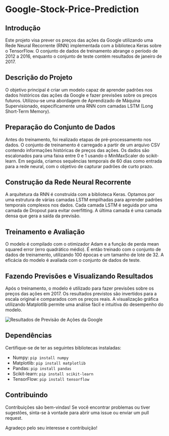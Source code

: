 # Google-Stock-Price-Prediction

## Introdução
Este projeto visa prever os preços das ações da Google utilizando uma Rede Neural Recorrente (RNN) implementada com a biblioteca Keras sobre o TensorFlow. O conjunto de dados de treinamento abrange o período de 2012 a 2016, enquanto o conjunto de teste contém resultados de janeiro de 2017.

## Descrição do Projeto

O objetivo principal é criar um modelo capaz de aprender padrões nos dados históricos das ações da Google e fazer previsões sobre os preços futuros. Utilizou-se uma abordagem de Aprendizado de Máquina Supervisionado, especificamente uma RNN com camadas LSTM (Long Short-Term Memory).

## Preparação do Conjunto de Dados

Antes do treinamento, foi realizado etapas de pré-processamento nos dados. O conjunto de treinamento é carregado a partir de um arquivo CSV contendo informações históricas de preços das ações. Os dados são escalonados para uma faixa entre 0 e 1 usando o MinMaxScaler do scikit-learn. Em seguida, criamos sequências temporais de 60 dias como entrada para a rede neural, com o objetivo de capturar padrões de curto prazo.

## Construção da Rede Neural Recorrente

A arquitetura da RNN é construída com a biblioteca Keras. Optamos por uma estrutura de várias camadas LSTM empilhadas para aprender padrões temporais complexos nos dados. Cada camada LSTM é seguida por uma camada de Dropout para evitar overfitting. A última camada é uma camada densa que gera a saída da previsão.

## Treinamento e Avaliação

O modelo é compilado com o otimizador Adam e a função de perda mean squared error (erro quadrático médio). É então treinado com o conjunto de dados de treinamento, utilizando 100 épocas e um tamanho de lote de 32. A eficácia do modelo é avaliada com o conjunto de dados de teste.

## Fazendo Previsões e Visualizando Resultados

Após o treinamento, o modelo é utilizado para fazer previsões sobre os preços das ações em 2017. Os resultados previstos são invertidos para a escala original e comparados com os preços reais. A visualização gráfica utilizando Matplotlib permite uma análise fácil e intuitiva do desempenho do modelo.

![Resultados de Previsão de Ações da Google](https://cdn.discordapp.com/attachments/1184622679685333042/1187916501722869760/download_2.png?ex=6598a074&is=65862b74&hm=c21f1105db4d7b8d6899d1e067f2f754747c54263de000ad121818feb37ff7fb)
## Dependências

Certifique-se de ter as seguintes bibliotecas instaladas:

- Numpy: `pip install numpy`
- Matplotlib: `pip install matplotlib`
- Pandas: `pip install pandas`
- Scikit-learn: `pip install scikit-learn`
- TensorFlow: `pip install tensorflow`

## Contribuindo

Contribuições são bem-vindas! Se você encontrar problemas ou tiver sugestões, sinta-se à vontade para abrir uma issue ou enviar um pull request.

Agradeço pelo seu interesse e contribuição!
